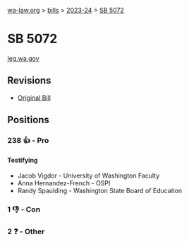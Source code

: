 [wa-law.org](/) > [bills](/bills/) > [2023-24](/bills/2023-24) > [SB 5072](/bills/2023-24/sb/5072/)

# SB 5072
[leg.wa.gov](https://app.leg.wa.gov/billsummary?BillNumber=5072&Year=2023&Initiative=false)

## Revisions
* [Original Bill](1/)

## Positions
### 238 👍 - Pro
#### Testifying
* Jacob Vigdor - University of Washington Faculty
* Anna Hernandez-French - OSPI
* Randy Spaulding - Washington State Board of Education

### 1 👎 - Con

### 2 ❓ - Other
